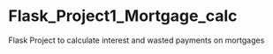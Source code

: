 # Flask_Project1_Mortgage_calc
Flask Project to calculate interest and wasted payments on mortgages
